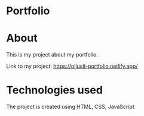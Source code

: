 # Portfolio
# About
This is my project about my portfolio.

Link to my project: https://pijusit-portfolio.netlify.app/

# Technologies used
The project is created using HTML, CSS, JavaScript

